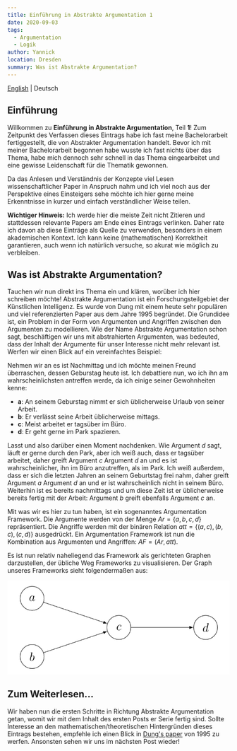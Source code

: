 ```yaml
---
title: Einführung in Abstrakte Argumentation 1
date: 2020-09-03
tags: 
  - Argumentation
  - Logik
author: Yannick
location: Dresden
summary: Was ist Abstrakte Argumentation?
---
```


[English](/en/2020/09/03/itaa1/) | Deutsch

## Einführung

Willkommen zu **Einführung in Abstrakte Argumentation**, Teil **1**!
Zum Zeitpunkt des Verfassen dieses Eintrags habe ich fast meine Bachelorarbeit fertiggestellt, die von Abstrakter Argumentation handelt.
Bevor ich mit meiner Bachelorarbeit begonnen habe wusste ich fast nichts über das Thema, habe mich dennoch sehr schnell in das Thema eingearbeitet und eine gewisse Leidenschaft für die Thematik gewonnen.

Da das Anlesen und Verständnis der Konzepte viel Lesen wissenschaftlicher Paper in Anspruch nahm und ich viel noch aus der Perspektive eines Einsteigers sehe möchte ich hier gerne meine Erkenntnisse in kurzer und einfach verständlicher Weise teilen.

**Wichtiger Hinweis:** Ich werde hier die meiste Zeit nicht Zitieren und stattdessen relevante Papers am Ende eines Eintrags verlinken. Daher rate ich davon ab diese Einträge als Quelle zu verwenden, besonders in einem akademischen Kontext. Ich kann keine (mathematischen) Korrektheit garantieren, auch wenn ich natürlich versuche, so akurat wie möglich zu verbleiben.

## Was ist Abstrakte Argumentation?
Tauchen wir nun direkt ins Thema ein und klären, worüber ich hier schreiben möchte! Abstrakte Argumentation ist ein Forschungsteilgebiet der Künstlichen Intelligenz. Es wurde von Dung mit einem heute sehr populären und viel referenzierten  Paper aus dem Jahre 1995 begründet.
Die Grundidee ist, ein Problem in der Form von Argumenten und Angriffen zwischen den Argumenten zu modellieren. Wie der Name Abstrakte Argumentation schon sagt, beschäftigen wir uns mit abstrahierten Argumenten, was bedeuted, dass der Inhalt der Argumente für unser Interesse nicht mehr relevant ist. Werfen wir einen Blick auf ein vereinfachtes Beispiel:

Nehmen wir an es ist Nachmittag und ich möchte meinen Freund überraschen, dessen Geburstag heute ist. Ich debattiere nun, wo ich ihn am wahrscheinlichsten antreffen werde, da ich einige seiner Gewohnheiten kenne:

- **a**: An seinem Geburstag nimmt er sich üblicherweise Urlaub von seiner Arbeit.
- **b**: Er verlässt seine Arbeit üblicherweise mittags.
- **c**: Meist arbeitet er tagsüber im Büro.
- **d**: Er geht gerne im Park spazieren.

Lasst und also darüber einen Moment nachdenken. Wie Argument $d$ sagt, läuft er gerne durch den Park, aber ich weiß auch, dass er tagsüber arbeitet, daher greift Argument $c$ Argument $d$ an und es ist wahrscheinlicher, ihn im Büro anzutreffen, als im Park.
Ich weiß außerdem, dass er sich die letzten Jahren an seinem Geburtstag frei nahm, daher greift Argument $a$ Argument $d$ an und er ist wahrscheinlich nicht in seinem Büro. Weiterhin ist es bereits nachmittags und um diese Zeit ist er üblicherweise bereits fertig mit der Arbeit: Argument $b$ greift ebenfalls Argument $c$ an.

Mit was wir es hier zu tun haben, ist ein sogenanntes Argumentation Framework. Die Argumente werden von der Menge $Ar = \lbrace a, b, c, d\rbrace$ repräsentiert. Die Angriffe werden mit der binären Relation $att = \lbrace(a,c), (b,c), (c,d)\rbrace$ ausgedrückt. Ein Argumentation Framework ist nun die Kombination aus Argumenten und Angriffen: $AF = (Ar, att)$.

Es ist nun relativ naheliegend das Framework als gerichteten Graphen darzustellen, der übliche Weg Frameworks zu visualisieren. Der Graph unseres Frameworks sieht folgendermaßen aus:

<div style="text-align:center"><img src="../assets/itaa1-1.png" /></div>

## Zum Weiterlesen...
Wir haben nun die ersten Schritte in Richtung Abstrakte Argumentation getan, womit wir mit dem Inhalt des ersten Posts er Serie fertig sind. Sollte Interesse an den mathematischen/theoretischen Hintergründen dieses Eintrags bestehen, empfehle ich einen Blick in [Dung's paper](https://www.sciencedirect.com/science/article/pii/000437029400041X) von 1995 zu werfen. Ansonsten sehen wir uns im nächsten Post wieder!